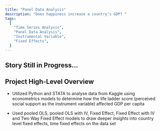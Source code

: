 ```yaml
---
title: "Panel Data Analysis"
description: "Does happiness increase a country’s GDP? "
tags:
  [
    "Time Series Analysis",
    "Panel Data Analysis",
    "Instrumental Variable",
    "Fixed Effects",
  ]
---
```


## Story Still in Progress...

## Project High-Level Overview

- Utilized Python and STATA to analyse data from Kaggle using econometrics models to determine how the life ladder score (perceived social support as the instrument variable) affected GDP per capita

- Used pooled OLS, pooled OLS with IV, Fixed Effect, Fixed Effect with IV and Two Way Fixed Effect models to draw deeper insights into country level fixed effects, time fixed effects on the data set
